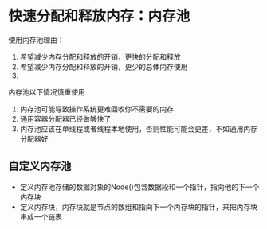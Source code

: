 <!--
 * @Author: zzzzztw
 * @Date: 2023-04-19 13:27:41
 * @LastEditors: Do not edit
 * @LastEditTime: 2023-04-19 13:37:10
 * @FilePath: /myLearning/memorypool/readme.md
-->
# 快速分配和释放内存：内存池

使用内存池理由：
1. 希望减少内存分配和释放的开销，更快的分配和释放
2. 希望减少内存分配和释放的开销，更少的总体内存使用  
3. 
内存池以下情况慎重使用  
1. 内存池可能导致操作系统更难回收你不需要的内存
2. 通用容器分配器已经做够快了
3. 内存池应该在单线程或者线程本地使用，否则性能可能会更差，不如通用内存分配器好

## 自定义内存池
* 定义内存池存储的数据对象的Node()包含数据段和一个指针，指向他的下一个内存块
* 定义内存块，内存块就是节点的数组和指向下一个内存块的指针，来把内存块串成一个链表